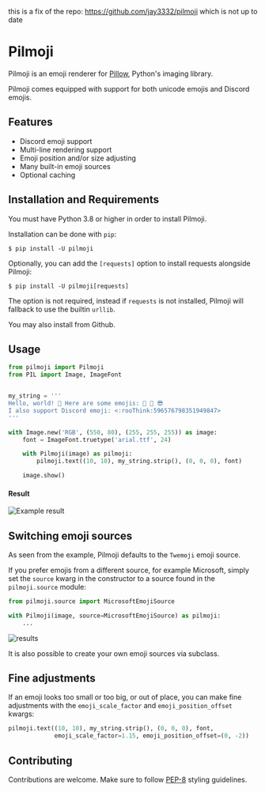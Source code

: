 this is a fix of the repo: https://github.com/jay3332/pilmoji which is not up to date

# Pilmoji
Pilmoji is an emoji renderer for [Pillow](https://github.com/python-pillow/Pillow/), 
Python's imaging library.

Pilmoji comes equipped with support for both unicode emojis and Discord emojis.

## Features
- Discord emoji support
- Multi-line rendering support
- Emoji position and/or size adjusting
- Many built-in emoji sources
- Optional caching

## Installation and Requirements
You must have Python 3.8 or higher in order to install Pilmoji.

Installation can be done with `pip`:
```shell 
$ pip install -U pilmoji
```

Optionally, you can add the `[requests]` option to install requests
alongside Pilmoji:
```shell 
$ pip install -U pilmoji[requests]
```

The option is not required, instead if `requests` is not installed, 
Pilmoji will fallback to use the builtin `urllib`.

You may also install from Github.

## Usage
```py 
from pilmoji import Pilmoji
from PIL import Image, ImageFont


my_string = '''
Hello, world! 👋 Here are some emojis: 🎨 🌊 😎
I also support Discord emoji: <:rooThink:596576798351949847>
'''

with Image.new('RGB', (550, 80), (255, 255, 255)) as image:
    font = ImageFont.truetype('arial.ttf', 24)

    with Pilmoji(image) as pilmoji:
        pilmoji.text((10, 10), my_string.strip(), (0, 0, 0), font)

    image.show()
```

#### Result
![Example result](https://jay.has-no-bra.in/f/j4iEcc.png)

## Switching emoji sources
As seen from the example, Pilmoji defaults to the `Twemoji` emoji source. 

If you prefer emojis from a different source, for example Microsoft, simply
set the `source` kwarg in the constructor to a source found in the 
`pilmoji.source` module:

```py 
from pilmoji.source import MicrosoftEmojiSource

with Pilmoji(image, source=MicrosoftEmojiSource) as pilmoji:
    ...
```

![results](https://jay.has-no-bra.in/f/suPfj0.png)

It is also possible to create your own emoji sources via subclass.

## Fine adjustments
If an emoji looks too small or too big, or out of place, you can make fine adjustments 
with the `emoji_scale_factor` and `emoji_position_offset` kwargs:

```py 
pilmoji.text((10, 10), my_string.strip(), (0, 0, 0), font,
             emoji_scale_factor=1.15, emoji_position_offset=(0, -2))
```

## Contributing
Contributions are welcome. Make sure to follow [PEP-8](https://www.python.org/dev/peps/pep-0008/)
styling guidelines.
